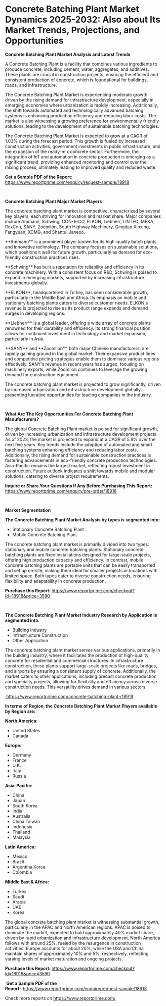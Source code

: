 <p><h1>Concrete Batching Plant Market Dynamics 2025-2032: Also about Its Market Trends, Projections, and Opportunities</h1></p><p><strong>Concrete Batching Plant Market Analysis and Latest Trends</strong></p>
<p><p>A Concrete Batching Plant is a facility that combines various ingredients to produce concrete, including cement, water, aggregates, and additives. These plants are crucial in construction projects, ensuring the efficient and consistent production of concrete, which is foundational for buildings, roads, and infrastructure.</p><p>The Concrete Batching Plant Market is experiencing moderate growth driven by the rising demand for infrastructure development, especially in emerging economies where urbanization is rapidly increasing. Additionally, the shift towards automated and technologically advanced batching systems is enhancing production efficiency and reducing labor costs. The market is also witnessing a growing preference for environmentally friendly solutions, leading to the development of sustainable batching technologies.</p><p>The Concrete Batching Plant Market is expected to grow at a CAGR of 1.03% during the forecast period. This growth is fueled by increased construction activities, government investments in public infrastructure, and the expansion of the ready-mix concrete sector. Furthermore, the integration of IoT and automation in concrete production is emerging as a significant trend, providing enhanced monitoring and control over the mixing process, ultimately leading to improved quality and reduced waste.</p></p>
<p><strong>Get a Sample PDF of the Report:&nbsp;</strong> <a href="https://www.reportprime.com/enquiry/request-sample/18918?utm_campaign=2199&utm_medium=2&utm_source=Github&utm_content=ia&utm_term=19032025&utm_id=concrete-batching-plant">https://www.reportprime.com/enquiry/request-sample/18918</a></p>
<p>&nbsp;</p>
<p><strong>Concrete Batching Plant Major Market Players</strong></p>
<p><p>The concrete batching plant market is competitive, characterized by several key players, each striving for innovation and market share. Major companies include Ammann, Schwing, CON-E-CO, ELKON, Liebherr, LINTEC, MEKA, RexCon, SANY, Zoomlion, South Highway Machinery, Qingdao Xinxing, Fangyuan, XCMG, and Shantui Janeoo.</p><p>**Ammann** is a prominent player known for its high-quality batch plants and innovative technology. The company focuses on sustainable solutions, which positions it well for future growth, particularly as demand for eco-friendly construction practices rises.</p><p>**Schwing** has built a reputation for reliability and efficiency in its concrete machinery. With a consistent focus on R&D, Schwing is poised to expand in emerging markets, supported by increasing infrastructure investments globally.</p><p>**ELKON**, headquartered in Turkey, has seen considerable growth, particularly in the Middle East and Africa. Its emphasis on mobile and stationary batching plants caters to diverse customer needs. ELKON's revenue is projected to rise as its product range expands and demand surges in developing regions.</p><p>**Liebherr** is a global leader, offering a wide array of concrete plants renowned for their durability and efficiency. Its strong financial position allows for continued investment in technology and market expansion, particularly in Asia.</p><p>**SANY** and **Zoomlion**, both major Chinese manufacturers, are rapidly gaining ground in the global market. Their expansive product lines and competitive pricing strategies enable them to dominate various regions effectively. SANY's revenue in recent years has surged, focusing on machinery exports, while Zoomlion continues to leverage the growing demand for construction equipment.</p><p>The concrete batching plant market is projected to grow significantly, driven by increased urbanization and infrastructure development globally, presenting lucrative opportunities for leading companies in the industry.</p></p>
<p>&nbsp;</p>
<p><strong>What Are The Key Opportunities For Concrete Batching Plant Manufacturers?</strong></p>
<p><p>The global Concrete Batching Plant market is poised for significant growth, driven by increasing urbanization and infrastructure development projects. As of 2023, the market is projected to expand at a CAGR of 5.8% over the next five years. Key trends include the adoption of automated and smart batching systems enhancing efficiency and reducing labor costs. Additionally, the rising demand for sustainable construction practices is fostering advancements in eco-friendly concrete production technologies. Asia-Pacific remains the largest market, reflecting robust investment in construction. Future outlook indicates a shift towards mobile and modular solutions, catering to diverse project requirements.</p></p>
<p><strong>Inquire or Share Your Questions If Any Before Purchasing This Report:</strong> <a href="https://www.reportprime.com/enquiry/pre-order/18918?utm_campaign=2199&utm_medium=2&utm_source=Github&utm_content=ia&utm_term=19032025&utm_id=concrete-batching-plant">https://www.reportprime.com/enquiry/pre-order/18918</a></p>
<p>&nbsp;</p>
<p><strong>Market Segmentation</strong></p>
<p><strong>The Concrete Batching Plant Market Analysis by types is segmented into:</strong></p>
<p><ul><li>Stationary Concrete Batching Plant</li><li>Mobile Concrete Batching Plant</li></ul></p>
<p><p>The concrete batching plant market is primarily divided into two types: stationary and mobile concrete batching plants. Stationary concrete batching plants are fixed installations designed for large-scale projects, offering high production capacity and efficiency. In contrast, mobile concrete batching plants are portable units that can be easily transported and set up on-site, making them ideal for smaller projects or locations with limited space. Both types cater to diverse construction needs, ensuring flexibility and adaptability in concrete production.</p></p>
<p><strong>Purchase this Report:&nbsp;</strong><a href="https://www.reportprime.com/checkout?id=18918&price=3590&utm_campaign=2199&utm_medium=2&utm_source=Github&utm_content=ia&utm_term=19032025&utm_id=concrete-batching-plant">https://www.reportprime.com/checkout?id=18918&price=3590</a></p>
<p>&nbsp;</p>
<p><strong>The Concrete Batching Plant Market Industry Research by Application is segmented into:</strong></p>
<p><ul><li>Building Industry</li><li>Infrastructure Construction</li><li>Other Application</li></ul></p>
<p><p>The concrete batching plant market serves various applications, primarily in the building industry, where it facilitates the production of high-quality concrete for residential and commercial structures. In infrastructure construction, these plants support large-scale projects like roads, bridges, and airports by ensuring a consistent supply of concrete. Additionally, the market caters to other applications, including precast concrete production and specialty projects, allowing for flexibility and efficiency across diverse construction needs. This versatility drives demand in various sectors.</p></p>
<p><a href="https://www.reportprime.com/concrete-batching-plant-r18918?utm_campaign=2199&utm_medium=2&utm_source=Github&utm_content=ia&utm_term=19032025&utm_id=concrete-batching-plant">&nbsp;https://www.reportprime.com/concrete-batching-plant-r18918</a></p>
<p><strong>In terms of Region, the Concrete Batching Plant Market Players available by Region are:</strong></p>
<p>
    <p> <strong> North America: </strong>
        <ul>
            <li>United States</li>
            <li>Canada</li>
        </ul>
        </p> 
    <p> <strong> Europe: </strong>
        <ul>
            <li>Germany</li>
            <li>France</li>
            <li>U.K.</li>
            <li>Italy</li>
            <li>Russia</li>
        </ul>
        </p> 
    <p> <strong> Asia-Pacific: </strong>
        <ul>
            <li>China</li>
            <li>Japan</li>
            <li>South Korea</li>
            <li>India</li>
            <li>Australia</li>
            <li>China Taiwan</li>
            <li>Indonesia</li>
            <li>Thailand</li>
            <li>Malaysia</li>
        </ul>
        </p> 
    <p> <strong> Latin America: </strong>
        <ul>
            <li>Mexico</li>
            <li>Brazil</li>
            <li>Argentina Korea</li>
            <li>Colombia</li>
        </ul>
        </p> 
    <p> <strong> Middle East & Africa: </strong>
        <ul>
            <li>Turkey</li>
            <li>Saudi</li>
            <li>Arabia</li>
            <li>UAE</li>
            <li>Korea</li>
        </ul>
    </p>
    </p>
<p><p>The global concrete batching plant market is witnessing substantial growth, particularly in the APAC and North American regions. APAC is poised to dominate the market, expected to hold approximately 40% market share, driven by rapid urbanization and infrastructure development. North America follows with around 25%, fueled by the resurgence in construction activities. Europe accounts for about 20%, while the USA and China maintain shares of approximately 10% and 5%, respectively, reflecting varying levels of market maturation and ongoing projects.</p></p>
<p><strong>Purchase this Report: </strong><a href="https://www.reportprime.com/checkout?id=18918&price=3590&utm_campaign=2199&utm_medium=2&utm_source=Github&utm_content=ia&utm_term=19032025&utm_id=concrete-batching-plant">https://www.reportprime.com/checkout?id=18918&price=3590</a></p>
<p>&nbsp;<strong>Get a Sample PDF of the Report:&nbsp;&nbsp;</strong><a href="https://www.reportprime.com/enquiry/request-sample/18918?utm_campaign=2199&utm_medium=2&utm_source=Github&utm_content=ia&utm_term=19032025&utm_id=concrete-batching-plant">https://www.reportprime.com/enquiry/request-sample/18918</a></p>
<p><strong></strong></p>
<p>Check more reports on <a href="https://www.reportprime.com/?utm_campaign=2199&utm_medium=2&utm_source=Github&utm_content=ia&utm_term=19032025&utm_id=concrete-batching-plant">https://www.reportprime.com/</a></p>